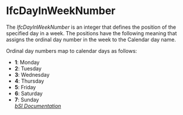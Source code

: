 IfcDayInWeekNumber
==================
The _IfcDayInWeekNumber_ is an integer that defines the position of the
specified day in a week. The positions have the following meaning that assigns
the ordinal day number in the week to the Calendar day name.  
  
Ordinal day numbers map to calendar days as follows:  
  
* **1**: Monday  
* **2**: Tuesday  
* **3**: Wednesday  
* **4**: Thursday  
* **5**: Friday  
* **6**: Saturday  
* **7**: Sunday  
[ _bSI
Documentation_](https://standards.buildingsmart.org/IFC/DEV/IFC4_2/FINAL/HTML/schema/ifcdatetimeresource/lexical/ifcdayinweeknumber.htm)


